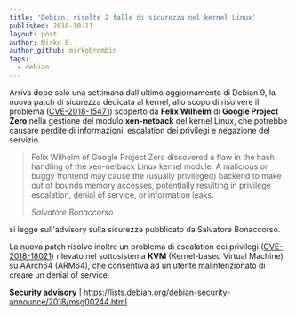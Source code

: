 ```yaml
---
title: 'Debian, risolte 2 falle di sicurezza nel kernel Linux'
published: 2018-10-11
layout: post
author: Mirko B.
author_github: mirkobrombin
tags:
  - debian
---
```

<!-- wp:paragraph --><p>Arriva dopo solo una settimana dall'ultimo aggiornamento di Debian 9, la nuova patch di sicurezza dedicata al kernel, allo scopo di risolvere il problema (<a href="https://security-tracker.debian.org/tracker/CVE-2018-15471">CVE-2018-15471</a>) scoperto da <strong>Felix Wilhelm</strong> di <strong>Google Project Zero</strong> nella gestione del modulo <strong>xen-netback</strong> del kernel Linux, che potrebbe causare perdite di informazioni, escalation dei privilegi e negazione del servizio.</p><!-- /wp:paragraph --><!-- wp:quote --><blockquote class="wp-block-quote"><p>Felix Wilhelm of Google Project Zero discovered a flaw in the hash handling of the xen-netback Linux kernel module. A malicious or buggy frontend may cause the (usually privileged) backend to make out of bounds memory accesses, potentially resulting in privilege escalation, denial of service, or information leaks.</p><cite>Salvatore Bonaccorso</cite></blockquote><!-- /wp:quote --><!-- wp:paragraph --><p>si legge sull'advisory sulla sicurezza pubblicato da Salvatore Bonaccorso.</p><!-- /wp:paragraph --><!-- wp:paragraph --><p>La nuova patch risolve inoltre un problema di escalation dei privilegi (<a href="https://security-tracker.debian.org/tracker/CVE-2018-18021">CVE-2018-18021</a>) rilevato nel sottosistema <strong>KVM</strong> (Kernel-based Virtual Machine) su AArch64 (ARM64), che consentiva ad un utente malintenzionato di creare un denial of service.</p><!-- /wp:paragraph --><!-- wp:paragraph --><p><strong>Security advisory</strong> |&nbsp;<a href="https://lists.debian.org/debian-security-announce/2018/msg00244.html" target="_blank" rel="noopener noreferrer">https://lists.debian.org/debian-security-announce/2018/msg00244.html</a></p><!-- /wp:paragraph -->